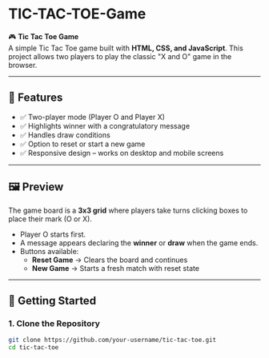 # **TIC-TAC-TOE-Game**

🎮 **Tic Tac Toe Game**  
A simple Tic Tac Toe game built with **HTML, CSS, and JavaScript**. This project allows two players to play the classic "X and O" game in the browser.  

---

## **📌 Features**
- ✅ Two-player mode (Player O and Player X)  
- ✅ Highlights winner with a congratulatory message  
- ✅ Handles draw conditions  
- ✅ Option to reset or start a new game  
- ✅ Responsive design – works on desktop and mobile screens  

---

## **🖼️ Preview**
The game board is a **3x3 grid** where players take turns clicking boxes to place their mark (O or X).  
- Player O starts first.  
- A message appears declaring the **winner** or **draw** when the game ends.  
- Buttons available:  
  - **Reset Game** → Clears the board and continues  
  - **New Game** → Starts a fresh match with reset state  

---

## **🚀 Getting Started**

### 1. Clone the Repository  
```bash
git clone https://github.com/your-username/tic-tac-toe.git
cd tic-tac-toe
